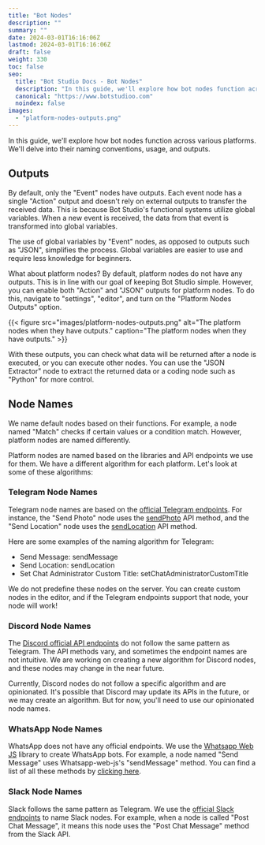 ```yaml
---
title: "Bot Nodes"
description: ""
summary: ""
date: 2024-03-01T16:16:06Z
lastmod: 2024-03-01T16:16:06Z
draft: false
weight: 330
toc: false
seo:
  title: "Bot Studio Docs - Bot Nodes"
  description: "In this guide, we'll explore how bot nodes function across various platforms. We'll delve into their naming conventions, usage, and outputs."
  canonical: "https://www.botstudioo.com"
  noindex: false
images:
  - "platform-nodes-outputs.png"
---
```


In this guide, we'll explore how bot nodes function across various platforms. We'll delve into their naming conventions, usage, and outputs.

## Outputs

By default, only the "Event" nodes have outputs. Each event node has a single "Action" output and doesn't rely on external outputs to transfer the received data. This is because Bot Studio's functional systems utilize global variables. When a new event is received, the data from that event is transformed into global variables.

The use of global variables by "Event" nodes, as opposed to outputs such as "JSON", simplifies the process. Global variables are easier to use and require less knowledge for beginners.

What about platform nodes? By default, platform nodes do not have any outputs. This is in line with our goal of keeping Bot Studio simple. However, you can enable both "Action" and "JSON" outputs for platform nodes. To do this, navigate to "settings", "editor", and turn on the "Platform Nodes Outputs" option.

{{< figure src="images/platform-nodes-outputs.png" alt="The platform nodes when they have outputs." caption="The platform nodes when they have outputs." >}}

With these outputs, you can check what data will be returned after a node is executed, or you can execute other nodes. You can use the "JSON Extractor" node to extract the returned data or a coding node such as "Python" for more control.

## Node Names

We name default nodes based on their functions. For example, a node named "Match" checks if certain values or a condition match. However, platform nodes are named differently.

Platform nodes are named based on the libraries and API endpoints we use for them. We have a different algorithm for each platform. Let's look at some of these algorithms:

### Telegram Node Names

Telegram node names are based on the [official Telegram endpoints](https://core.telegram.org/bots/api#available-methods). For instance, the "Send Photo" node uses the [sendPhoto](https://core.telegram.org/bots/api#sendphoto) API method, and the "Send Location" node uses the [sendLocation](https://core.telegram.org/bots/api#sendlocation) API method.

Here are some examples of the naming algorithm for Telegram:

- Send Message: sendMessage
- Send Location: sendLocation
- Set Chat Administrator Custom Title: setChatAdministratorCustomTitle

We do not predefine these nodes on the server. You can create custom nodes in the editor, and if the Telegram endpoints support that node, your node will work!

### Discord Node Names

The [Discord official API endpoints](https://discord.com/developers/docs/intro) do not follow the same pattern as Telegram. The API methods vary, and sometimes the endpoint names are not intuitive. We are working on creating a new algorithm for Discord nodes, and these nodes may change in the near future.

Currently, Discord nodes do not follow a specific algorithm and are opinionated. It's possible that Discord may update its APIs in the future, or we may create an algorithm. But for now, you'll need to use our opinionated node names.

### WhatsApp Node Names

WhatsApp does not have any official endpoints. We use the [Whatsapp Web JS](https://wwebjs.dev) library to create WhatsApp bots. For example, a node named "Send Message" uses Whatsapp-web-js's "sendMessage" method. You can find a list of all these methods by [clicking here](https://github.com/pedroslopez/whatsapp-web.js/blob/main/index.d.ts#L8).

### Slack Node Names

Slack follows the same pattern as Telegram. We use the [official Slack endpoints](https://api.slack.com/methods) to name Slack nodes. For example, when a node is called "Post Chat Message", it means this node uses the "Post Chat Message" method from the Slack API.
